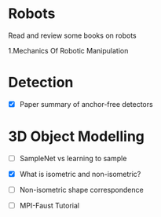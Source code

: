 # Robots
Read and review some books on robots

1.Mechanics Of Robotic Manipulation

# Detection
- [x] Paper summary of anchor-free detectors

# 3D Object Modelling
- [ ] SampleNet vs learning to sample  
- [x] What is isometric and non-isometric?
- [ ] Non-isometric shape correspondence
- [ ] MPI-Faust Tutorial

